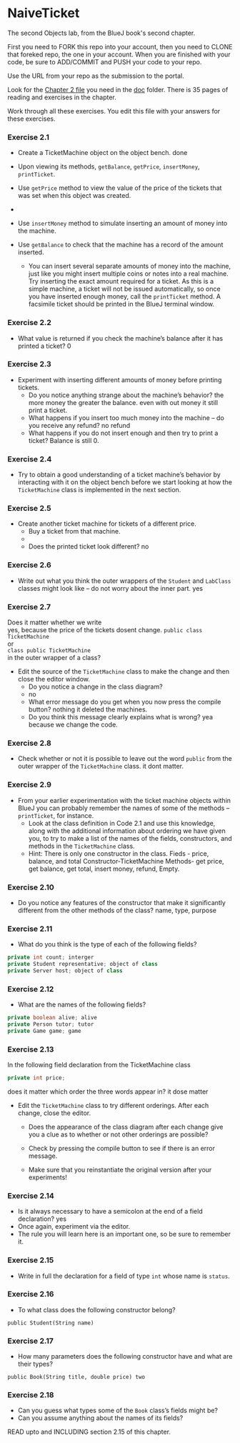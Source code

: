# NaiveTicket

The second Objects lab, from the BlueJ book's second chapter.

First you need to FORK this repo into your account, then you need to CLONE that foreked repo, the one in your account. 
When you are finished with your code, be sure to ADD/COMMIT and PUSH your code to your repo.

Use the URL from your repo as the submission to the portal. 

Look for the [Chapter 2 file](./doc/BlueJ-objects-first-ch2.pdf) you need in the [doc](./doc) folder.
There is 35 pages of reading and exercises in the chapter.

Work through all these exercises. You edit this file with your answers for these exercises.

### Exercise 2.1
* Create a TicketMachine object on the object bench.
done
* Upon viewing its methods, `getBalance`, `getPrice`, `insertMoney`, `printTicket`.

* Use `getPrice` method to view the value of the price of the tickets that was set when this object was created.
* 
* Use `insertMoney` method to simulate inserting an amount of money into the machine.
* Use `getBalance` to check that the machine has a record of the amount inserted.
    * You can insert several separate amounts of money into the machine, just like you might insert multiple coins or notes into a real machine. Try inserting the exact amount required for a ticket. As this is a simple machine, a ticket will not be issued automatically, so once you have inserted enough money, call the `printTicket` method. A facsimile ticket should be printed in the BlueJ terminal window.

### Exercise 2.2
* What value is returned if you check the machine’s balance after it has printed a ticket?
0
### Exercise 2.3
* Experiment with inserting different amounts of money before printing tickets.
    * Do you notice anything strange about the machine’s behavior?
    the more money the greater the balance. even with out money it still print a ticket.
    * What happens if you insert too much money into the machine – do you receive any refund?
    no refund
    * What happens if you do not insert enough and then try to print a ticket?
    Balance is still 0.

### Exercise 2.4
* Try to obtain a good understanding of a ticket machine’s behavior by interacting with it on the object bench before we start looking at how the `TicketMachine` class is implemented in the next section.

### Exercise 2.5
* Create another ticket machine for tickets of a different price.
    * Buy a ticket from that machine.
    * 
    * Does the printed ticket look different?
    no

### Exercise 2.6
* Write out what you think the outer wrappers of the `Student` and `LabClass` classes might look like – do not worry about the inner part.
yes
### Exercise 2.7
Does it matter whether we write<br>
yes, because the price of the tickets dosent change.
`public class TicketMachine`<br>
or<br>
`class public TicketMachine`<br>
in the outer wrapper of a class?

* Edit the source of the `TicketMachine` class to make the change and then close the editor window.
    * Do you notice a change in the class diagram?
    * no
    * What error message do you get when you now press the compile button?
    nothing it deleted the machines.
    * Do you think this message clearly explains what is wrong?
    yea because we change the code.

### Exercise 2.8
* Check whether or not it is possible to leave out the word `public` from the outer wrapper of the `TicketMachine` class.
it dont matter.
### Exercise 2.9
* From your earlier experimentation with the ticket machine objects within BlueJ you can probably remember the names of some of the methods – `printTicket`, for instance.
    * Look at the class definition in Code 2.1 and use this knowledge, along with the additional information about ordering we have given you, to try to make a list of the names of the fields, constructors, and methods in the `TicketMachine` class.
    * Hint: There is only one constructor in the class.
Fieds - price, balance, and total
Constructor-TicketMachine
Methods- get price, get balance, get total, insert money, refund, Empty.
### Exercise 2.10
* Do you notice any features of the constructor that make it significantly different from the other methods of the class?
name, type, purpose 

### Exercise 2.11
* What do you think is the type of each of the following fields?

```java
private int count; interger 
private Student representative; object of class
private Server host; object of class
```

### Exercise 2.12
* What are the names of the following fields? 

```java
private boolean alive; alive    
private Person tutor; tutor
private Game game; game
```
### Exercise 2.13

In the following field declaration from the TicketMachine class<br>

```java
private int price;
```
does it matter which order the three words appear in?
it  dose matter


* Edit the `TicketMachine` class to try different orderings. After each change, close the editor.
    * Does the appearance of the class diagram after each change give you a clue as to whether or not other orderings are
possible?


    * Check by pressing the compile button to see if there is an error message.
    * Make sure that you reinstantiate the original version after your experiments!

### Exercise 2.14
* Is it always necessary to have a semicolon at the end of a field declaration? yes
* Once again, experiment via the editor.
* The rule you will learn here is an important one, so be sure to remember it.


### Exercise 2.15
* Write in full the declaration for a field of type `int` whose name is `status`.

### Exercise 2.16
* To what class does the following constructor belong?
```
public Student(String name) 
```

### Exercise 2.17
* How many parameters does the following constructor have and what are their types?
```
public Book(String title, double price) two
```

### Exercise 2.18
* Can you guess what types some of the `Book` class’s fields might be?
* Can you assume anything about the names of its fields?

READ upto and INCLUDING section 2.15 of this chapter.
